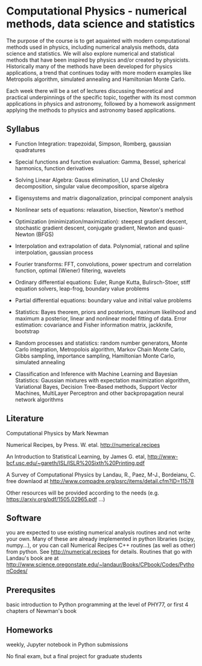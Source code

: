 Computational Physics - numerical methods, data science and statistics
======================================================================

The purpose of the course is to get aquainted with modern computational methods 
used in physics, including numerical analysis methods, data science and statistics. 
We will also explore numerical and statistical methods that have been inspired by physics 
and/or created by physicists. Historically many of the methods have been developed for physics 
applications, a trend that continues today with more modern examples like Metropolis 
algorithm, simulated annealing and Hamiltonian Monte Carlo.  

Each week there will be a set of lectures discussing theoretical and practical underpinnings of the specific topic, 
together with its most common applications in physics and astronomy, followed by a homework assignment applying the 
methods to physics and astronomy based applications. 

Syllabus 
--------

- Function Integration: trapezoidal, Simpson, Romberg, gaussian quadratures

- Special functions and function evaluation: Gamma, Bessel, spherical harmonics, function derivatives

- Solving Linear Algebra: Gauss elimination, LU and Cholesky decomposition, singular value decomposition, sparse algebra

- Eigensystems and matrix diagonalization, principal component analysis

- Nonlinear sets of equations: relaxation, bisection, Newton's method

- Optimization (minimization/maximization): steepest gradient descent, stochastic gradient descent, conjugate gradient, Newton and quasi-Newton (BFGS)

- Interpolation and extrapolation of data. Polynomial, rational and spline interpolation, gaussian process

- Fourier transforms: FFT, convolutions, power spectrum and correlation function, optimal (Wiener) filtering, wavelets

- Ordinary differential equations: Euler, Runge Kutta, Bulirsch-Stoer, stiff equation solvers, leap-frog, boundary value problems

- Partial differential equations: boundary value and initial value problems

- Statistics: Bayes theorem, priors and posteriors, maximum likelihood and maximum a posterior, linear and 
nonlinear model fitting of data. Error estimation: covariance and Fisher information matrix, jackknife, bootstrap

- Random processes and statistics: random number generators, Monte Carlo integration, 
Metropolois algorithm, Markov Chain Monte Carlo, Gibbs sampling, importance sampling, Hamiltonian Monte 
Carlo, simulated annealing

- Classification and Inference with Machine Learning and Bayesian Statistics: Gaussian mixtures with expectation 
maximization algorithm, Variational Bayes, Decision Tree-Based methods, Support Vector Machines, MultiLayer Perceptron and 
other backpropagation neural network algorithms 

Literature
----------

Computational Physics by Mark Newman 

Numerical Recipes, by Press. W. etal.  http://numerical.recipes

An Introduction to Statistical Learning, by James G. etal, 
http://www-bcf.usc.edu/~gareth/ISL/ISLR%20Sixth%20Printing.pdf

A Survey of Computational Physics by Landau, R., Paez, M-J., Bordeianu, C.
free downlaod at http://www.compadre.org/psrc/items/detail.cfm?ID=11578

Other resources will be provided according to the needs (e.g.  https://arxiv.org/pdf/1505.02965.pdf ...)

Software
--------

you are expected to use existing numerical analysis routines and not write your own. Many of these are already 
implemented in python libraries (scipy, numpy...), or you can call Numerical Recipes C++ routines (as well as other) 
from python. See http://numerical.recipes for details. Routines that go with Landau's book are at 
http://www.science.oregonstate.edu/~landaur/Books/CPbook/Codes/PythonCodes/


Prerequsites
------------

basic introduction to Python programming at the level of PHY77, or first 4 chapters of Newman's book 

Homeworks 
---------

weekly, Jupyter notebook in Python submissions

No final exam, but a final project for graduate students
